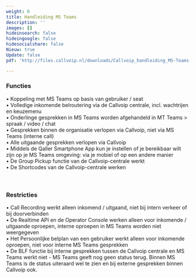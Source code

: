 ```yaml
---
weight: 0
title: Handleiding MS Teams
description: ''
images: []
hideinsearch: false
hideingoogle: false
hidesocialshare: false
Nieuw: true
Update: false
pdf: 'http://files.callvoip.nl/downloads/Callvoip_handleiding_MS-Teams-koppeling.pdf'

---
```

<h3>Functies</h3>
•	Koppeling met MS Teams op basis van gebruiker / seat<br>
•	Volledige inkomende belroutering via de Callvoip centrale, incl. wachtrijen en keuzemenu<br>
•	Onderlinge gesprekken in MS Teams worden afgehandeld in MT Teams > spraak / video / chat<br>
•	Gesprekken binnen de organisatie verlopen via Callvoip, niet via MS Teams (interne call)<br>
•	Alle uitgaande gesprekken verlopen via Callvoip<br>
•	Middels de Qaller Smartphone App kun je instellen of je bereikbaar wilt zijn op je MS Teams omgeving: via je mobiel of op een andere manier<br>
•	De Group Pickup functie van de Callvoip-centrale werkt<br>
•	De Shortcodes van de Callvoip-centrale werken<br>
<br><br>
<h3>Restricties</h3>
•	Call Recording werkt alleen inkomend / uitgaand, niet bij intern verkeer of bij doorverbinden<br>
•	De Realtime API en de Operator Console werken alleen voor inkomende / uitgaande oproepen, interne oproepen in MS Teams worden niet weergegeven<br>
•	Het Persoonlijke belplan van een gebruiker werkt alleen voor inkomende oproepen, niet voor interne MS Teams gesprekken<br>
•	De BLF functie bij interne gesprekken tussen de Callvoip centrale en MS Teams werkt niet - MS Teams geeft nog geen status terug. Binnen MS Teams is de status uiteraard wel te zien en bij externe gesprekken binnen Callvoip ook.
